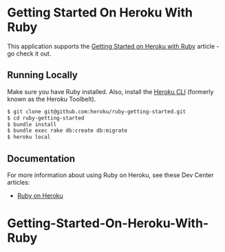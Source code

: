 # Getting Started On Heroku With Ruby

This application supports the [Getting Started on Heroku with Ruby](https://devcenter.heroku.com/articles/getting-started-with-ruby) article - go check it out.

## Running Locally

Make sure you have Ruby installed.  Also, install the [Heroku CLI](https://devcenter.heroku.com/articles/heroku-cli) (formerly known as the Heroku Toolbelt).

```sh
$ git clone git@github.com:heroku/ruby-getting-started.git
$ cd ruby-getting-started
$ bundle install
$ bundle exec rake db:create db:migrate
$ heroku local
```

## Documentation

For more information about using Ruby on Heroku, see these Dev Center articles:

- [Ruby on Heroku](https://devcenter.heroku.com/categories/ruby)
# Getting-Started-On-Heroku-With-Ruby
